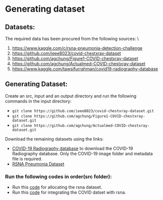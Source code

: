 # Generating dataset

## Datasets:
The required data has been procured from the following sources: \
1) https://www.kaggle.com/c/rsna-pneumonia-detection-challenge
2) https://github.com/ieee8023/covid-chestxray-dataset
3) https://github.com/agchung/Figure1-COVID-chestxray-dataset
4) https://github.com/agchung/Actualmed-COVID-chestxray-dataset
5) https://www.kaggle.com/tawsifurrahman/covid19-radiography-database

## Generating Dataset:
Create an src, input and an output directory and run the following commands in the input directory:
* `git clone https://github.com/ieee8023/covid-chestxray-dataset.git`
* `git clone https://github.com/agchung/Figure1-COVID-chestxray-dataset.git`
* `git clone https://github.com/agchung/Actualmed-COVID-chestxray-dataset.git` 

Download the remaining datasets using the links:
* [COVID-19 Radiography database](https://www.kaggle.com/tawsifurrahman/covid19-radiography-database) to download the COVID-19 Radiography database. Only the COVID-19 image folder and metadata file is required. 
* [RSNA Pneumonia Dataset](https://www.kaggle.com/c/rsna-pneumonia-detection-challenge/data)

### Run the following codes in order(src folder):
* Run this [code](../Codes/rsna_preprocess-Github.ipynb) for allocating the rsna dataset.
* Run this [code](../Codes/covid_preprocess-Github.ipynb) for integrating the COVID datset with rsna.


